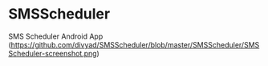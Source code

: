 SMSScheduler
============

SMS Scheduler Android App
(https://github.com/divyad/SMSScheduler/blob/master/SMSScheduler/SMSScheduler-screenshot.png)
